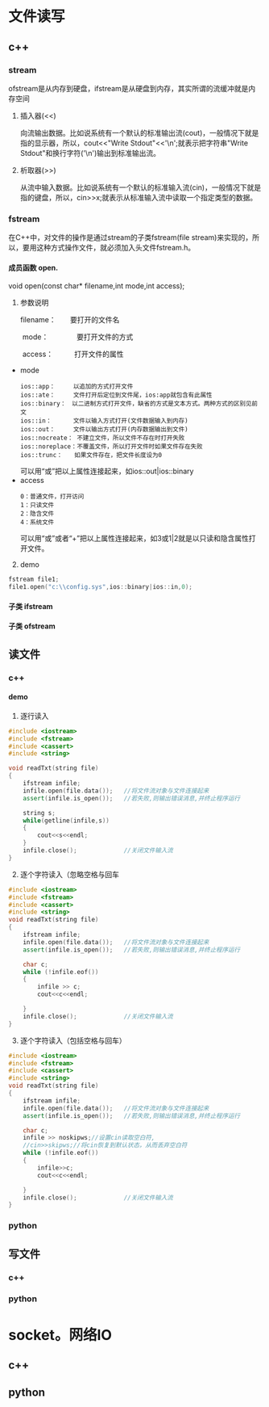# 文件读写



## c++
### stream
ofstream是从内存到硬盘，ifstream是从硬盘到内存，其实所谓的流缓冲就是内存空间
1. 插入器(<<)

    向流输出数据。比如说系统有一个默认的标准输出流(cout)，一般情况下就是指的显示器，所以，cout<<"Write Stdout"<<'\n';就表示把字符串"Write Stdout"和换行字符('\n')输出到标准输出流。
2. 析取器(>>)

    从流中输入数据。比如说系统有一个默认的标准输入流(cin)，一般情况下就是指的键盘，所以，cin>>x;就表示从标准输入流中读取一个指定类型的数据。
### fstream
在C++中，对文件的操作是通过stream的子类fstream(file stream)来实现的，所以，要用这种方式操作文件，就必须加入头文件fstream.h。
#### 成员函数 open.
  
void open(const char* filename,int mode,int access);
1. 参数说明

    filename：　　要打开的文件名
    
　　mode：　　　　要打开文件的方式
  
　　access：　　　打开文件的属性
  - mode
      ```
      ios::app：　　　以追加的方式打开文件
      ios::ate：　　　文件打开后定位到文件尾，ios:app就包含有此属性
      ios::binary：　以二进制方式打开文件，缺省的方式是文本方式。两种方式的区别见前文
      ios::in：　　　 文件以输入方式打开(文件数据输入到内存)
      ios::out：　　　文件以输出方式打开(内存数据输出到文件)
      ios::nocreate： 不建立文件，所以文件不存在时打开失败
      ios::noreplace：不覆盖文件，所以打开文件时如果文件存在失败
      ios::trunc：　　如果文件存在，把文件长度设为0
      ```
      可以用“或”把以上属性连接起来，如ios::out|ios::binary
   - access
      ```
      0：普通文件，打开访问
      1：只读文件
      2：隐含文件
      4：系统文件
      ```
      可以用“或”或者“+”把以上属性连接起来，如3或1|2就是以只读和隐含属性打开文件。
2. demo
```C++
fstream file1;
file1.open("c:\\config.sys",ios::binary|ios::in,0);
```
#### 子类 ifstream
#### 子类 ofstream
## 读文件
### c++
#### demo
1. 逐行读入
```C++
#include <iostream>
#include <fstream>
#include <cassert>
#include <string>

void readTxt(string file)
{
    ifstream infile; 
    infile.open(file.data());   //将文件流对象与文件连接起来 
    assert(infile.is_open());   //若失败,则输出错误消息,并终止程序运行 

    string s;
    while(getline(infile,s))
    {
        cout<<s<<endl;
    }
    infile.close();             //关闭文件输入流 
}
```
2. 逐个字符读入（忽略空格与回车

```C++ 
#include <iostream>
#include <fstream>
#include <cassert>
#include <string>
void readTxt(string file)
{
    ifstream infile; 
    infile.open(file.data());   //将文件流对象与文件连接起来 
    assert(infile.is_open());   //若失败,则输出错误消息,并终止程序运行 

    char c;
    while (!infile.eof())
    {
        infile >> c;
        cout<<c<<endl;

    }
    infile.close();             //关闭文件输入流 
}

```
3. 逐个字符读入（包括空格与回车）
```C++
#include <iostream>
#include <fstream>
#include <cassert>
#include <string>
void readTxt(string file)
{
    ifstream infile; 
    infile.open(file.data());   //将文件流对象与文件连接起来 
    assert(infile.is_open());   //若失败,则输出错误消息,并终止程序运行 

    char c;
    infile >> noskipws;//设置cin读取空白符, 
    //cin>>skipws;//将cin恢复到默认状态，从而丢弃空白符
    while (!infile.eof())
    {
        infile>>c;
        cout<<c<<endl;

    }
    infile.close();             //关闭文件输入流 
}
```
### python 

## 写文件

### c++

### python

# socket。网络IO

## c++

## python 
